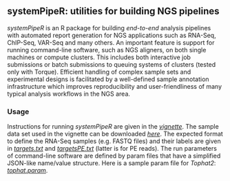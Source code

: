 systemPipeR: utilities for building NGS pipelines
---

_systemPipeR_ is an R package for building *end-to-end* analysis pipelines with
automated report generation for NGS applications such as RNA-Seq, ChIP-Seq,
VAR-Seq and many others. An important feature is support for running
command-line software, such as NGS aligners, on both single machines or compute
clusters. This includes both interactive job submissions or batch submissions
to queuing systems of clusters (tested only with Torque). Efficient handling of
complex sample sets and experimental designs is facilitated by a well-defined
sample annotation infrastructure which improves reproducibility and
user-friendliness of many typical analysis workflows in the NGS area.


### Usage
Instructions for running _systemPipeR_ are given in the
[_vignette_](https://github.com/tgirke/systemPipeR/blob/master/vignettes/systemPipeR.pdf?raw=true).
The sample data set used in the vignette can be downloaded [_here_](http://biocluster.ucr.edu/~tgirke/projects/systemPipeR_test_data.zip). 
The expected format to define the RNA-Seq samples (e.g. FASTQ files) and their
labels are given in
[_targets.txt_](https://github.com/tgirke/systemPipeR/blob/master/inst/extdata/targets.txt)
and
[_targetsPE.txt_](https://github.com/tgirke/systemPipeR/blob/master/inst/extdata/targetsPE.txt)
(latter is for PE reads). 
The run parameters of command-line software are defined by param files that have a simplified
JSON-like name/value structure. Here is a sample param file for _Tophat2_: [_tophat.param_](https://github.com/tgirke/systemPipeR/blob/master/inst/extdata/tophat.param). 
